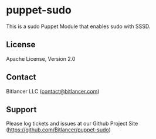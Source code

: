 puppet-sudo
===========

This is a sudo Puppet Module that enables sudo with SSSD.

License
-------

Apache License, Version 2.0

Contact
-------

Bitlancer LLC (contact@bitlancer.com)

Support
-------

Please log tickets and issues at our Github Project Site (https://github.com/Bitlancer/puppet-sudo)
